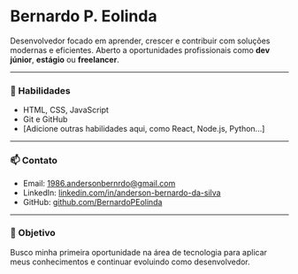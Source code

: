 # Bernardo P. Eolinda

Desenvolvedor focado em aprender, crescer e contribuir com soluções modernas e eficientes. Aberto a oportunidades profissionais como **dev júnior**, **estágio** ou **freelancer**.

---

### 🚀 Habilidades

- HTML, CSS, JavaScript  
- Git e GitHub  
- [Adicione outras habilidades aqui, como React, Node.js, Python...]

---

### 📫 Contato

- Email: 1986.andersonbernrdo@gmail.com  
- LinkedIn: [linkedin.com/in/anderson-bernardo-da-silva](https://www.linkedin.com/in/anderson-bernardo-da-silva-838510334)  
- GitHub: [github.com/BernardoPEolinda](https://github.com/BernardoPEolinda)

---

### 📌 Objetivo

Busco minha primeira oportunidade na área de tecnologia para aplicar meus conhecimentos e continuar evoluindo como desenvolvedor.

